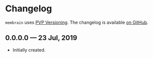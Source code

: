 # Changelog

`membrain` uses [PVP Versioning][1].
The changelog is available [on GitHub][2].

## 0.0.0.0 — 23 Jul, 2019

* Initially created.

[1]: https://pvp.haskell.org
[2]: https://github.com/kowainik/membrain/releases
